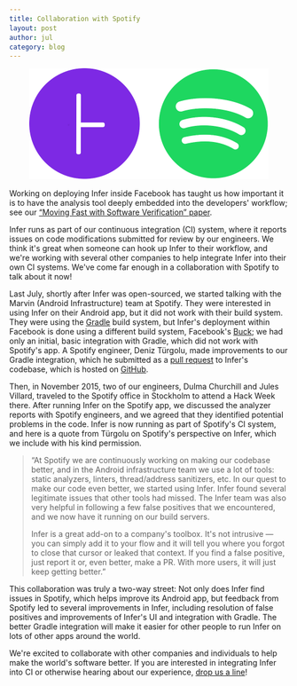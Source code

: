 ```yaml
---
title: Collaboration with Spotify
layout: post
author: jul
category: blog
---
```


<p style="text-align: center;">
<img src="/static/images/Infer-Spotify.png" title="Infer/Spotify collaboration" height="200">
</p>

Working on deploying Infer inside Facebook has taught us how important
it is to have the analysis tool deeply embedded into the developers'
workflow; see our [“Moving Fast with Software Verification” paper](https://research.facebook.com/publications/moving-fast-with-software-verification/).

Infer runs as part of our continuous integration (CI) system, where it
reports issues on code modifications submitted for review by our
engineers. We think it's great when someone can hook up Infer to their
workflow, and we're working with several other companies to help
integrate Infer into their own CI systems. We've come far enough in a
collaboration with Spotify to talk about it now!

Last July, shortly after Infer was open-sourced, we started talking
with the Marvin (Android Infrastructure) team at Spotify. They were
interested in using Infer on their Android app, but it did not work
with their build system. They were using the
[Gradle](http://gradle.org/) build system, but Infer's deployment
within Facebook is done using a different build system, Facebook's
[Buck](https://buckbuild.com/); we had only an initial, basic
integration with Gradle, which did not work with Spotify's app. A
Spotify engineer, Deniz Türgolu, made improvements to our Gradle
integration, which he submitted as a [pull
request](https://github.com/facebook/infer/pull/131) to Infer's
codebase, which is hosted on
[GitHub](https://github.com/facebook/infer/).

Then, in November 2015, two of our engineers, Dulma Churchill and
Jules Villard, traveled to the Spotify office in Stockholm to attend a
Hack Week there. After running Infer on the Spotify app, we discussed
the analyzer reports with Spotify engineers, and we agreed that they
identified potential problems in the code. Infer is now running as
part of Spotify's CI system, and here is a quote from Türgolu on
Spotify's perspective on Infer, which we include with his kind
permission.

> “At Spotify we are continuously working on making our codebase better,
> and in the Android infrastructure team we use a lot of tools: static
> analyzers, linters, thread/address sanitizers, etc. In our quest to
> make our code even better, we started using Infer. Infer found several
> legitimate issues that other tools had missed. The Infer team was also
> very helpful in following a few false positives that we encountered,
> and we now have it running on our build servers.
>
> Infer is a great add-on to a company's toolbox. It's not intrusive —
> you can simply add it to your flow and it will tell you where you
> forgot to close that cursor or leaked that context. If you find a
> false positive, just report it or, even better, make a PR. With more
> users, it will just keep getting better.”

This collaboration was truly a two-way street: Not only does Infer
find issues in Spotify, which helps improve its Android app, but
feedback from Spotify led to several improvements in Infer, including
resolution of false positives and improvements of Infer's UI and
integration with Gradle. The better Gradle integration will make it
easier for other people to run Infer on lots of other apps around the
world.

We're excited to collaborate with other companies and individuals to
help make the world's software better. If you are interested in
integrating Infer into CI or otherwise hearing about our experience,
[drop us a line](/support.html)!